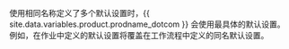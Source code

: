 使用相同名称定义了多个默认设置时，{{ site.data.variables.product.prodname_dotcom }} 会使用最具体的默认设置。 例如，在作业中定义的默认设置将覆盖在工作流程中定义的同名默认设置。
